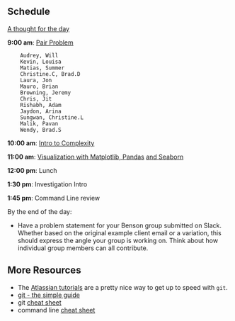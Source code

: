 ## Schedule

[A thought for the day](https://twitter.com/sanityinc/status/581079954307305472)

**9:00 am**: [Pair Problem](pair_alphabets.md)

		Audrey, Will
		Kevin, Louisa
		Matias, Summer
		Christine.C, Brad.D
		Laura, Jon
		Mauro, Brian
		Browning, Jeremy
		Chris, Jit
		Rishabh, Adam
		Jaydon, Arina
		Sungwan, Christine.L
		Malik, Pavan
		Wendy, Brad.S

**10:00 am**: [Intro to Complexity](Introduction_to_complexity.ipynb)
              
**11:00 am**: [Visualization with Matplotlib, Pandas](intro-to-matplotlib.ipynb)
              [and Seaborn](intro-to-seaborn.ipynb)     

**12:00 pm**: Lunch

**1:30 pm**:  Investigation Intro

**1:45 pm**:  Command Line review


By the end of the day:

 * Have a problem statement for your Benson group submitted on Slack. Whether based on the original example client email or a variation, this should express the angle your group is working on. Think about how individual group members can all contribute.
 
## More Resources
 * The [Atlassian tutorials](https://www.atlassian.com/git/tutorials) are a pretty nice way to get up to speed with `git`.
 * [git - the simple guide](http://rogerdudler.github.io/git-guide/)
 * git [cheat sheet](https://training.github.com/kit/downloads/github-git-cheat-sheet.pdf)
 * command line [cheat sheet](http://web.pa.msu.edu/people/abdo/unixcc.html)



